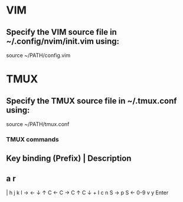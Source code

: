 # VIM

## Specify the VIM source file in ~/.config/nvim/init.vim using:
source ~/PATH/config.vim

# TMUX

## Specify the TMUX source file in ~/.tmux.conf using:
source ~/PATH/tmux.conf

### TMUX commands

Key binding (Prefix) | Description
-----------------------------------
a
r
-
|
h
j
k
l
→
←
↓
↑
C ←
C →
C ↑
C ↓
+
I
c
n
S →
p
S ←
0-9
v
y
Enter
